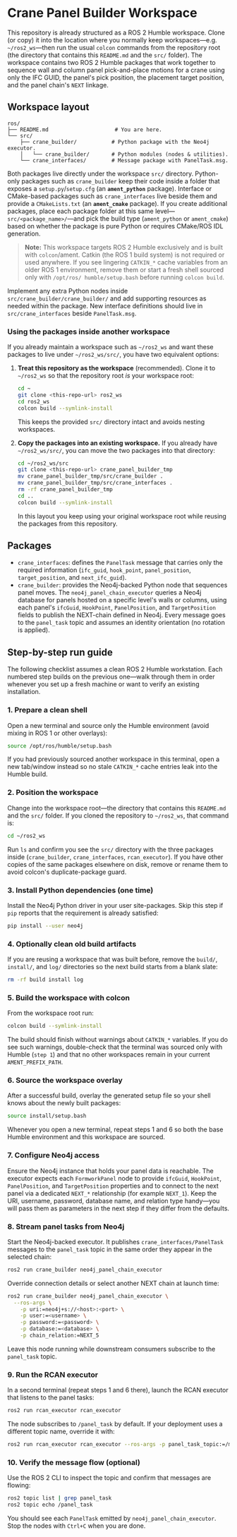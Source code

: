 # Crane Panel Builder Workspace

This repository is already structured as a ROS 2 Humble workspace. Clone (or
copy) it into the location where you normally keep workspaces—e.g.
`~/ros2_ws`—then run the usual `colcon` commands from the repository root (the
directory that contains this `README.md` and the `src/` folder). The workspace
contains two ROS 2 Humble packages that work together to sequence
wall and column panel pick-and-place motions for a crane using only the IFC
GUID, the panel's pick position, the placement target position, and the panel
chain's `NEXT` linkage.

## Workspace layout

```
ros/
├── README.md                     # You are here.
└── src/
    ├── crane_builder/           # Python package with the Neo4j executor.
    │   └── crane_builder/       # Python modules (nodes & utilities).
    └── crane_interfaces/        # Message package with PanelTask.msg.
```

Both packages live directly under the workspace `src/` directory. Python-only
packages such as `crane_builder` keep their code inside a folder that exposes a
`setup.py`/`setup.cfg` (an **`ament_python`** package). Interface or CMake-based
packages such as `crane_interfaces` live beside them and provide a
`CMakeLists.txt` (an **`ament_cmake`** package). If you create additional
packages, place each package folder at this same level—`src/<package_name>/`—and
pick the build type (`ament_python` or `ament_cmake`) based on whether the
package is pure Python or requires CMake/ROS IDL generation.

> **Note:** This workspace targets ROS 2 Humble exclusively and is built with
> `colcon`/ament. Catkin (the ROS 1 build system) is not required or used
> anywhere. If you see lingering `CATKIN_*` cache variables from an older ROS 1
> environment, remove them or start a fresh shell sourced only with `/opt/ros/
> humble/setup.bash` before running `colcon build`.

Implement any extra Python nodes inside `src/crane_builder/crane_builder/` and
add supporting resources as needed within the package. New interface definitions
should live in `src/crane_interfaces` beside `PanelTask.msg`.

### Using the packages inside another workspace

If you already maintain a workspace such as `~/ros2_ws` and want these packages
to live under `~/ros2_ws/src/`, you have two equivalent options:

1. **Treat this repository as the workspace** (recommended). Clone it to
   `~/ros2_ws` so that the repository root *is* your workspace root:
   ```bash
   cd ~
   git clone <this-repo-url> ros2_ws
   cd ros2_ws
   colcon build --symlink-install
   ```
   This keeps the provided `src/` directory intact and avoids nesting workspaces.

2. **Copy the packages into an existing workspace.** If you already have
   `~/ros2_ws/src/`, you can move the two packages into that directory:
   ```bash
   cd ~/ros2_ws/src
   git clone <this-repo-url> crane_panel_builder_tmp
   mv crane_panel_builder_tmp/src/crane_builder .
   mv crane_panel_builder_tmp/src/crane_interfaces .
   rm -rf crane_panel_builder_tmp
   cd ..
   colcon build --symlink-install
   ```
   In this layout you keep using your original workspace root while reusing the
   packages from this repository.

## Packages

- `crane_interfaces`: defines the `PanelTask` message that carries only the
  required information (`ifc_guid`, `hook_point`, `panel_position`,
  `target_position`, and `next_ifc_guid`).
- `crane_builder`: provides the Neo4j-backed Python node that sequences panel
  moves. The `neo4j_panel_chain_executor` queries a Neo4j database for panels
  hosted on a specific level's walls or columns, using each panel's
  `ifcGuid`, `HookPoint`, `PanelPosition`, and `TargetPosition` fields to
  publish the NEXT-chain defined in Neo4j. Every message goes to the
  `panel_task` topic and assumes an identity orientation (no rotation is
  applied).

## Step-by-step run guide

The following checklist assumes a clean ROS 2 Humble workstation. Each numbered
step builds on the previous one—walk through them in order whenever you set up a
fresh machine or want to verify an existing installation.

### 1. Prepare a clean shell

Open a new terminal and source only the Humble environment (avoid mixing in ROS 1
or other overlays):

```bash
source /opt/ros/humble/setup.bash
```

If you had previously sourced another workspace in this terminal, open a new
tab/window instead so no stale `CATKIN_*` cache entries leak into the Humble
build.

### 2. Position the workspace

Change into the workspace root—the directory that contains this `README.md` and
the `src/` folder. If you cloned the repository to `~/ros2_ws`, that command is:

```bash
cd ~/ros2_ws
```

Run `ls` and confirm you see the `src/` directory with the three packages inside
(`crane_builder`, `crane_interfaces`, `rcan_executor`). If you have other copies
of the same packages elsewhere on disk, remove or rename them to avoid colcon's
duplicate-package guard.

### 3. Install Python dependencies (one time)

Install the Neo4j Python driver in your user site-packages. Skip this step if
`pip` reports that the requirement is already satisfied:

```bash
pip install --user neo4j
```

### 4. Optionally clean old build artifacts

If you are reusing a workspace that was built before, remove the `build/`,
`install/`, and `log/` directories so the next build starts from a blank slate:

```bash
rm -rf build install log
```

### 5. Build the workspace with colcon

From the workspace root run:

```bash
colcon build --symlink-install
```

The build should finish without warnings about `CATKIN_*` variables. If you do
see such warnings, double-check that the terminal was sourced only with Humble
(`step 1`) and that no other workspaces remain in your current `AMENT_PREFIX_PATH`.

### 6. Source the workspace overlay

After a successful build, overlay the generated setup file so your shell knows
about the newly built packages:

```bash
source install/setup.bash
```

Whenever you open a new terminal, repeat steps 1 and 6 so both the base Humble
environment and this workspace are sourced.

### 7. Configure Neo4j access

Ensure the Neo4j instance that holds your panel data is reachable. The executor
expects each `FormworkPanel` node to provide `ifcGuid`, `HookPoint`,
`PanelPosition`, and `TargetPosition` properties and to connect to the next panel
via a dedicated `NEXT_*` relationship (for example `NEXT_1`). Keep the URI,
username, password, database name, and relation type handy—you will pass them as
parameters in the next step if they differ from the defaults.

### 8. Stream panel tasks from Neo4j

Start the Neo4j-backed executor. It publishes `crane_interfaces/PanelTask`
messages to the `panel_task` topic in the same order they appear in the selected
chain:

```bash
ros2 run crane_builder neo4j_panel_chain_executor
```

Override connection details or select another NEXT chain at launch time:

```bash
ros2 run crane_builder neo4j_panel_chain_executor \
  --ros-args \
    -p uri:=neo4j+s://<host>:<port> \
    -p user:=<username> \
    -p password:=<password> \
    -p database:=<database> \
    -p chain_relation:=NEXT_5
```

Leave this node running while downstream consumers subscribe to the
`panel_task` topic.

### 9. Run the RCAN executor

In a second terminal (repeat steps 1 and 6 there), launch the RCAN executor that
listens to the panel tasks:

```bash
ros2 run rcan_executor rcan_executor
```

The node subscribes to `/panel_task` by default. If your deployment uses a
different topic name, override it with:

```bash
ros2 run rcan_executor rcan_executor --ros-args -p panel_task_topic:=/my_topic
```

### 10. Verify the message flow (optional)

Use the ROS 2 CLI to inspect the topic and confirm that messages are flowing:

```bash
ros2 topic list | grep panel_task
ros2 topic echo /panel_task
```

You should see each `PanelTask` emitted by `neo4j_panel_chain_executor`. Stop the
nodes with `Ctrl+C` when you are done.
